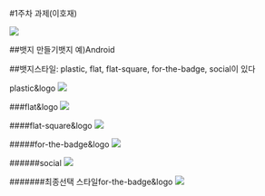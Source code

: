 #1주차 과제(이호재)



<img src="https://img.shields.io/badge/Android-3DDC84?style=for-the-badge&logo=Android&logoColor=white">


##뱃지 만들기뱃지 예)Android



##뱃지스타일: plastic, flat, flat-square, for-the-badge, social이 있다
   
   

plastic&logo
<img src="https://img.shields.io/badge/Android-green?style=plasric&logo=Android&logoColor=00A98F"/>



###flat&logo
<img src="https://img.shields.io/badge/Android-green?style=flat&logo=Android&logoColor=00A98F"/>



####flat-square&logo
<img src="https://img.shields.io/badge/Android-green?style=flat-square&logo=Android&logoColor=00A98F"/>



#####for-the-badge&logo
<img src="https://img.shields.io/badge/Android-green?style=for-the-badge&logo=Android&logoColor=00A98F"/>



######social
<img src="https://img.shields.io/badge/Android-green?style=social&logo=Android&logoColor=00A98F"/>




#######최종선택 스타일for-the-badge&logo
<img src="https://img.shields.io/badge/스마트폰 운영체제-Android-3DDC84?style=for-the-badge&logo=Android&logoColor=white">



